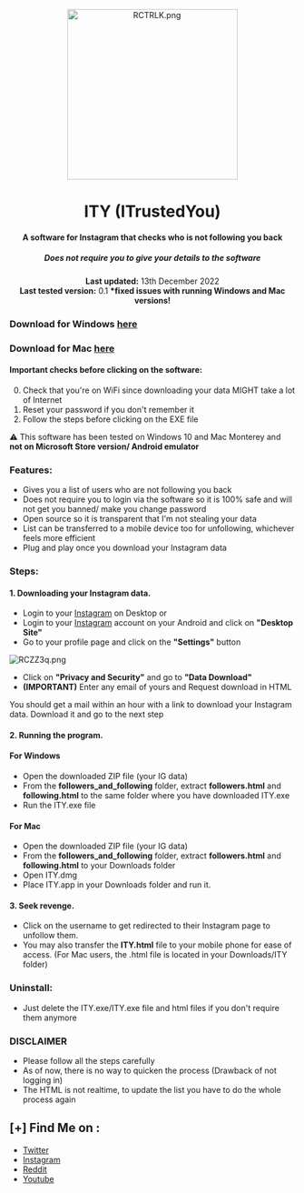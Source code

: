 <center>
    <p align="center"><a target="_blank" href="https://www.instagram.com/jj4giya"><img src="https://i1.lensdump.com/i/RCTRLK.png" alt="RCTRLK.png" border="0" width="300" /></a></p>
    <h1 align="center">ITY (ITrustedYou)</h1>
    <h4 align="center">A software for <strong>Instagram</strong> that checks who is not following you back</h4>
    <h5 align="center">Does not require you to give your details to the software</h5>
    <p align="center">
        <strong>Last updated:</strong> 13th December 2022<br>
        <strong>Last tested version:</strong> 0.1
        <strong>*fixed issues with running Windows and Mac versions!</strong>
    </p> 
</center>

### Download for Windows [here](https://github.com/jj4giya/ity/raw/main/ITY.exe)
### Download for Mac [here](https://raw.githubusercontent.com/jj4giya/ity/main/ITY.dmg)

#### Important checks before clicking on the software:

0. Check that you're on WiFi since downloading your data MIGHT take a lot of Internet
1. Reset your password if you don't remember it
2. Follow the steps before clicking on the EXE file

:warning: This software has been tested on Windows 10 and Mac Monterey and **not on Microsoft Store version/ Android emulator**

### Features:

- Gives you a list of users who are not following you back
- Does not require you to login via the software so it is 100% safe and will not get you banned/ make you change password
- Open source so it is transparent that I'm not stealing your data 
- List can be transferred to a mobile device too for unfollowing, whichever feels more efficient
- Plug and play once you download your Instagram data

### Steps:

#### 1. Downloading your Instagram data.
- Login to your [Instagram](https://www.instagram.com) on Desktop
or
- Login to your [Instagram](https://www.instagram.com) account on your Android and click on **"Desktop Site"**
- Go to your profile page and click on the **"Settings"** button
<img src="https://i1.lensdump.com/i/RCZZ3q.png" alt="RCZZ3q.png" border="0" />

- Click on **"Privacy and Security"** and go to **"Data Download"**
- **(IMPORTANT)** Enter any email of yours and Request download in HTML 

You should get a mail within an hour with a link to download your Instagram data. Download it and go to the next step

#### 2. Running the program.
#### For Windows
- Open the downloaded ZIP file (your IG data)
- From the **followers_and_following** folder, extract **followers.html** and **following.html** to the same folder where you have downloaded ITY.exe
- Run the ITY.exe file

#### For Mac
- Open the downloaded ZIP file (your IG data)
- From the **followers_and_following** folder, extract **followers.html** and **following.html** to your Downloads folder
- Open ITY.dmg
- Place ITY.app in your Downloads folder and run it.

#### 3. Seek revenge.
- Click on the username to get redirected to their Instagram page to unfollow them.
- You may also transfer the **ITY.html** file to your mobile phone for ease of access.
(For Mac users, the .html file is located in your Downloads/ITY folder)
  
### Uninstall:

- Just delete the ITY.exe/ITY.exe file and html files if you don't require them anymore

### DISCLAIMER

- Please follow all the steps carefully
- As of now, there is no way to quicken the process (Drawback of not logging in)
- The HTML is not realtime, to update the list you have to do the whole process again

## [+] Find Me on :

- [Twitter](https://twitter.com/jj4giya)
- [Instagram](https://www.instagram.com/jj4giya/)
- [Reddit](https://www.reddit.com/user/jj4giya)
- [Youtube](https://www.youtube.com/channel/UCG8YgzTPkf2_fHzCevN5j6w)

